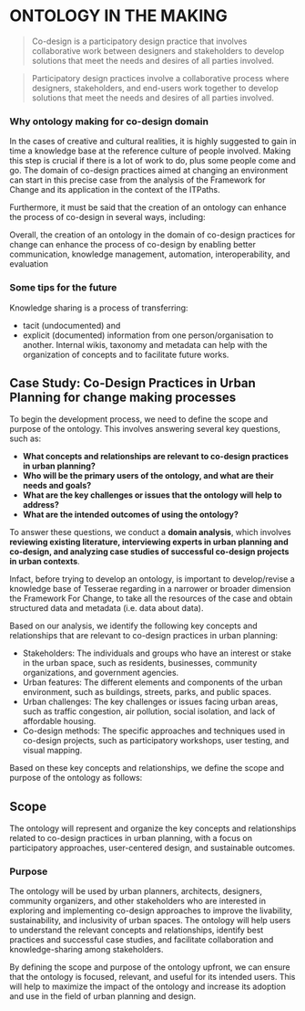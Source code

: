# ONTOLOGY IN THE MAKING

> Co-design is a participatory design practice that involves collaborative work between designers and stakeholders to develop solutions that meet the needs and desires of all parties involved. 

> Participatory design practices involve a collaborative process where designers, stakeholders, and end-users work together to develop solutions that meet the needs and desires of all parties involved. 

### Why ontology making for co-design domain
In the cases of creative and cultural realities, it is highly suggested to gain in time a knowledge base at the reference culture of people involved. Making this step is crucial if there is a lot of work to do, plus some people come and go.
The domain of co-design practices aimed at changing an environment can start in this precise case from the analysis of the Framework for Change and its application in the context of the ITPaths.

Furthermore, it must be said that the creation of an ontology can enhance the process of co-design in several ways, including:

Overall, the creation of an ontology in the domain of co-design practices for change can enhance the process of co-design by enabling better communication, knowledge management, automation, interoperability, and evaluation

### Some tips for the future
Knowledge sharing is a process of transferring:
- tacit (undocumented) and
- explicit (documented) information
from one person/organisation to another.
Internal wikis, taxonomy and metadata can help with the organization of concepts and to facilitate future works.

## Case Study: Co-Design Practices in Urban Planning for change making processes

To begin the development process, we need to define the scope and purpose of the ontology. This involves answering several key questions, such as:

- **What concepts and relationships are relevant to co-design practices in urban planning?**
- **Who will be the primary users of the ontology, and what are their needs and goals?**
- **What are the key challenges or issues that the ontology will help to address?**
- **What are the intended outcomes of using the ontology?**

To answer these questions, we conduct a **domain analysis**, which involves **reviewing existing literature, interviewing experts in urban planning and co-design, and analyzing case studies of successful co-design projects in urban contexts**.

Infact, before trying to develop an ontology, is important to develop/revise a knowledge base of Tesserae regarding in a narrower or broader dimension the Framework For Change, to take all the resources of the case and obtain structured data and metadata (i.e. data about data).


Based on our analysis, we identify the following key concepts and relationships that are relevant to co-design practices in urban planning:

- Stakeholders: The individuals and groups who have an interest or stake in the urban space, such as residents, businesses, community organizations, and government agencies.
- Urban features: The different elements and components of the urban environment, such as buildings, streets, parks, and public spaces. 
- Urban challenges: The key challenges or issues facing urban areas, such as traffic congestion, air pollution, social isolation, and lack of affordable housing.
- Co-design methods: The specific approaches and techniques used in co-design projects, such as participatory workshops, user testing, and visual mapping.

Based on these key concepts and relationships, we define the scope and purpose of the ontology as follows:

## Scope
The ontology will represent and organize the key concepts and relationships related to co-design practices in urban planning, with a focus on participatory approaches, user-centered design, and sustainable outcomes.

### Purpose
The ontology will be used by urban planners, architects, designers, community organizers, and other stakeholders who are interested in exploring and implementing co-design approaches to improve the livability, sustainability, and inclusivity of urban spaces. The ontology will help users to understand the relevant concepts and relationships, identify best practices and successful case studies, and facilitate collaboration and knowledge-sharing among stakeholders.

By defining the scope and purpose of the ontology upfront, we can ensure that the ontology is focused, relevant, and useful for its intended users. This will help to maximize the impact of the ontology and increase its adoption and use in the field of urban planning and design.


